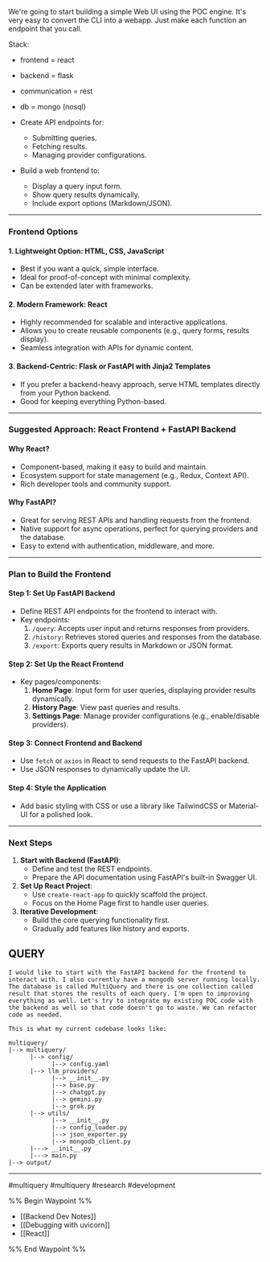 We're going to start building a simple Web UI using the POC engine. It's very easy to convert the CLI into a webapp. Just make each function an endpoint that you call. 

Stack:
- frontend = react
- backend = flask
- communication = rest
- db = mongo (nosql)

- Create API endpoints for:
    - Submitting queries.
    - Fetching results.
    - Managing provider configurations.
- Build a web frontend to:
    - Display a query input form.
    - Show query results dynamically.
    - Include export options (Markdown/JSON).

---
### **Frontend Options**

#### **1. Lightweight Option: HTML, CSS, JavaScript**
- Best if you want a quick, simple interface.
- Ideal for proof-of-concept with minimal complexity.
- Can be extended later with frameworks.
#### **2. Modern Framework: React**
- Highly recommended for scalable and interactive applications.
- Allows you to create reusable components (e.g., query forms, results display).
- Seamless integration with APIs for dynamic content.
#### **3. Backend-Centric: Flask or FastAPI with Jinja2 Templates**
- If you prefer a backend-heavy approach, serve HTML templates directly from your Python backend.
- Good for keeping everything Python-based.

---
### **Suggested Approach: React Frontend + FastAPI Backend**

#### Why React?
- Component-based, making it easy to build and maintain.
- Ecosystem support for state management (e.g., Redux, Context API).
- Rich developer tools and community support.
#### Why FastAPI?
- Great for serving REST APIs and handling requests from the frontend.
- Native support for async operations, perfect for querying providers and the database.
- Easy to extend with authentication, middleware, and more.

---
### **Plan to Build the Frontend**

#### **Step 1: Set Up FastAPI Backend**
- Define REST API endpoints for the frontend to interact with.
- Key endpoints:
    1. `/query`: Accepts user input and returns responses from providers.
    2. `/history`: Retrieves stored queries and responses from the database.
    3. `/export`: Exports query results in Markdown or JSON format.
#### **Step 2: Set Up the React Frontend**
- Key pages/components:
    1. **Home Page**: Input form for user queries, displaying provider results dynamically.
    2. **History Page**: View past queries and results.
    3. **Settings Page**: Manage provider configurations (e.g., enable/disable providers).
#### **Step 3: Connect Frontend and Backend**
- Use `fetch` or `axios` in React to send requests to the FastAPI backend.
- Use JSON responses to dynamically update the UI.
#### **Step 4: Style the Application**
- Add basic styling with CSS or use a library like TailwindCSS or Material-UI for a polished look.

---
### **Next Steps**
1. **Start with Backend (FastAPI)**:
    - Define and test the REST endpoints.
    - Prepare the API documentation using FastAPI's built-in Swagger UI.
2. **Set Up React Project**:
    - Use `create-react-app` to quickly scaffold the project.
    - Focus on the Home Page first to handle user queries.
3. **Iterative Development**:
    - Build the core querying functionality first.
    - Gradually add features like history and exports.
## QUERY
```
I would like to start with the FastAPI backend for the frontend to interact with. I also currently have a mongodb server running locally. The database is called MultiQuery and there is one collection called result that stores the results of each query. I'm open to improving everything as well. Let's try to integrate my existing POC code with the backend as well so that code doesn't go to waste. We can refactor code as needed. 

This is what my current codebase looks like: 

multiquery/
|--> multiquery/
      |--> config/
            |--> config.yaml
      |--> llm_providers/
            |--> __init__.py
            |--> base.py
            |--> chatgpt.py
            |--> gemini.py
            |--> grok.py
      |--> utils/
            |--> __init__.py
            |--> config_loader.py
            |--> json_exporter.py
            |--> mongodb_client.py
      |---> __init__.py
      |---> main.py
|--> output/
```
---

#multiquery #multiquery #research #development 

%% Begin Waypoint %%
- [[Backend Dev Notes]]
- [[Debugging with uvicorn]]
- [[React]]

%% End Waypoint %%
